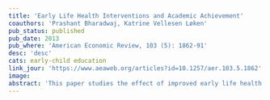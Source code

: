 ```yaml
---
title: 'Early Life Health Interventions and Academic Achievement'
coauthors: 'Prashant Bharadwaj, Katrine Vellesen Løken'
pub_status: published
pub_date: 2013
pub_where: 'American Economic Review, 103 (5): 1862-91'
desc: 'desc'
cats: early-child education
link_jour: 'https://www.aeaweb.org/articles?id=10.1257/aer.103.5.1862'
image:
abstract: 'This paper studies the effect of improved early life health care on mortality and long-run academic achievement in school. We use the idea that medical treatments often follow rules of thumb for assigning care to patients, such as the classification of Very Low Birth Weight (VLBW), which assigns infants special care at a specific birth weight cutoff. Using detailed administrative data on schooling and birth records from Chile and Norway, we establish that children who receive extra medical care at birth have lower mortality rates and higher test scores and grades in school. These gains are in the order of 0.15-0.22 standard deviations.'
---
```


